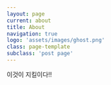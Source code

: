 ```yaml
---
layout: page
current: about
title: About
navigation: true
logo: 'assets/images/ghost.png'
class: page-template
subclass: 'post page'
---
```

이것이 지킬이다!!